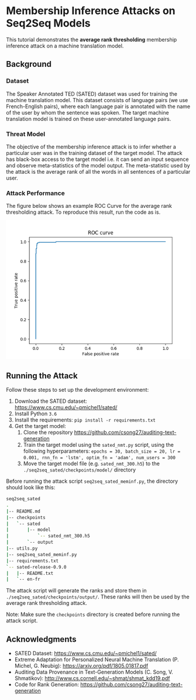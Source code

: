 # Membership Inference Attacks on Seq2Seq Models

This tutorial demonstrates the **average rank thresholding** membership inference attack on a machine translation model.

## Background

### Dataset

The Speaker Annotated TED (SATED) dataset was used for training the machine translation model. 
This dataset consists of language pairs (we use French-English pairs), where each language pair is annotated with the name of the user by whom the sentence was spoken. 
The target machine translation model is trained on these user-annotated language pairs. 

### Threat Model

The objective of the membership inference attack is to infer whether a particular user was in the training dataset of the target model.
The attack has black-box access to the target model i.e. it can send an input sequence and observe meta-statistics of the model output. 
The meta-statistic used by the attack is the average rank of all the words in all sentences of a particular user.

### Attack Performance

The figure below shows an example ROC Curve for the average rank thresholding attack. To reproduce this result, run the code as is.

![ROC Curve for Average Rank Thresholding](sateduser_attack1_roc_curve.png)

## Running the Attack

Follow these steps to set up the development environment:
1. Download the SATED dataset: https://www.cs.cmu.edu/~pmichel1/sated/
2. Install Python `3.6`
3. Install the requirements: `pip install -r requirements.txt`
4. Get the target model:
    1. Clone the repository https://github.com/csong27/auditing-text-generation
    2. Train the target model using the `sated_nmt.py` script, using the following hyperparameters: `epochs = 30, batch_size = 20, lr = 0.001, rnn_fn = 'lstm', optim_fn = 'adam', num_users = 300`
    3. Move the target model file (e.g. `sated_nmt_300.h5`) to the `./seq2seq_sated/checkpoints/model/` directory

Before running the attack script `seq2seq_sated_meminf.py`, the directory should look like this:

```bash
seq2seq_sated
.
|-- README.md
|-- checkpoints
|   `-- sated
|       |-- model
|           `-- sated_nmt_300.h5
|       `-- output
|-- utils.py
|-- seq2seq_sated_meminf.py
|-- requirements.txt
`-- sated-release-0.9.0
|   |-- README.txt
|   `-- en-fr 
```

The attack script will generate the ranks and store them in `./seq2seq_sated/checkpoints/output/`. These ranks will then be used by the average rank thresholding attack.

Note: Make sure the `checkpoints` directory is created before running the attack script.

## Acknowledgments

- SATED Dataset: https://www.cs.cmu.edu/~pmichel1/sated/
- Extreme Adaptation for Personalized Neural Machine Translation (P. Michel, G. Neubig): https://arxiv.org/pdf/1805.01817.pdf
- Auditing Data Provenance in Text-Generation Models (C. Song, V. Shmatikov): http://www.cs.cornell.edu/~shmat/shmat_kdd19.pdf 
- Code for Rank Generation: https://github.com/csong27/auditing-text-generation
